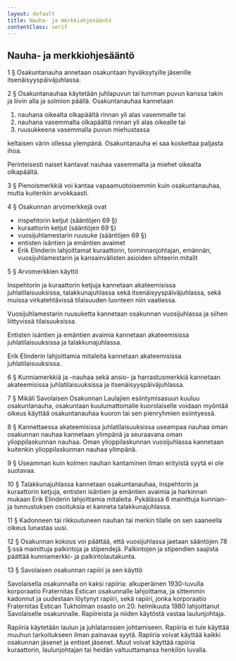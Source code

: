 ```yaml
---
layout: default
title: Nauha- ja merkkiohjesääntö
contentClass: serif
---
```


## Nauha- ja merkkiohjesääntö

1 § Osakuntanauha annetaan osakuntaan hyväksytyille jäsenille itsenäisyyspäiväjuhlassa.

2 § Osakuntanauhaa käytetään juhlapuvun tai tumman puvun kanssa takin ja liivin alla ja solmion päällä. Osakuntanauhaa kannetaan

1. nauhana oikealta olkapäältä rinnan yli alas vasemmalle tai
2. nauhana vasemmalta olkapäältä rinnan yli alas oikealle tai
3. ruusukkeena vasemmalla puvun miehustassa

keltaisen värin ollessa ylempänä. Osakuntanauha ei saa koskettaa paljasta ihoa.

Perinteisesti naiset kantavat nauhaa vasemmalta ja miehet oikealta olkapäältä.

3 § Pienoismerkkiä voi kantaa vapaamuotoisemmin kuin osakuntanauhaa, mutta kuitenkin arvokkaasti.

4 § Osakunnan arvomerkkejä ovat

* inspehtorin ketjut (sääntöjen 69 §)
* kuraattorin ketjut (sääntöjen 69 §)
* vuosijuhlamestarin ruusuke (sääntöjen 69 §)
* entisten isäntien ja emäntien avaimet
* Erik Elinderin lahjoittamat kuraattorin, toiminnanjohtajan, emännän, vuosijuhlamestarin ja kansainvälisten asioiden sihteerin mitalit

5 § Arvomerkkien käyttö

Inspehtorin ja kuraattorin ketjuja kannetaan akateemisissa juhlatilaisuuksissa, talakkunajuhlassa sekä itsenäisyyspäiväjuhlassa, sekä muissa virkatehtävissä tilaisuuden luonteen niin vaatiessa.

Vuosijuhlamestarin ruusuketta kannetaan osakunnan vuosijuhlassa ja siihen liittyvissä tilaisuuksissa.

Entisten isäntien ja emäntien avaimia kannetaan akateemisissa juhlatilaisuuksissa ja talakkunajuhlassa.

Erik Elinderin lahjoittamia mitaleita kannetaan akateemisissa juhlatilaisuuksissa.

6 § Kunniamerkkiä ja -nauhaa sekä ansio- ja harrastusmerkkiä kannetaan akateemisissa juhlatilaisuuksissa ja itsenäisyyspäiväjuhlassa.

7 § Mikäli Savolaisen Osakunnan Laulajien esiintymisasuun kuuluu osakuntanauha, osakuntaan kuulumattomalle kuorolaiselle voidaan myöntää oikeus käyttää osakuntanauhaa kuoron tai sen pienryhmien esiintyessä.

8 § Kannettaessa akateemisissa juhlatilaisuuksissa useampaa nauhaa oman osakunnan nauhaa kannetaan ylimpänä ja seuraavana oman ylioppilaskunnan nauhaa. Oman ylioppilaskunnan vuosijuhlassa kannetaan kuitenkin ylioppilaskunnan nauhaa ylimpänä.

9 § Useamman kuin kolmen nauhan kantaminen ilman erityistä syytä ei ole suotavaa.

10 § Talakkunajuhlassa kannetaan osakuntanauhaa, inspehtorin ja kuraattorin ketjuja, entisten isäntien ja emäntien avaimia ja harkinnan mukaan Erik Elinderin lahjoittamia mitaleita. Pykälässä 6 mainittuja kunnian- ja tunnustuksen osoituksia ei kanneta talakkunajuhlassa.

11 § Kadonneen tai rikkoutuneen nauhan tai merkin tilalle on sen saaneella oikeus lunastaa uusi.

12 § Osakunnan kokous voi päättää, että vuosijuhlassa jaetaan sääntöjen 78 §:ssä mainittuja palkintoja ja stipendejä. Palkintojen ja stipendien saajista päättää kunniamerkki- ja palkintolautakunta.

13 § Savolaisen osakunnan rapiiri ja sen käyttö

Savolaisella osakunnalla on kaksi rapiiria: alkuperäinen 1930-luvulla korporaatio Fraternitas Estican osakunnalle lahjoittama, ja sittemmin kadonnut ja uudestaan löytynyt rapiiri, sekä rapiiri, jonka korporaatio Fraternitas Estican Tukholman osasto on 20. helmikuuta 1980 lahjoittanut Savolaiselle osakunnalle. Rapiireista ja niiden käytöstä vastaa laulunjohtaja.

Rapiiria käytetään laulun ja juhlatanssien johtamiseen. Rapiiria ei tule käyttää muuhun tarkoitukseen ilman painavaa syytä. Rapiiria voivat käyttää kaikki osakunnan jäsenet ja entiset jäsenet. Muut voivat käyttää rapiiria kuraattorin, laulunjohtajan tai heidän valtuuttamansa henkilön luvalla.
